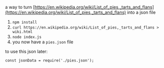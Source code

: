 a way to turn [https://en.wikipedia.org/wiki/List_of_pies,_tarts_and_flans](https://en.wikipedia.org/wiki/List_of_pies,_tarts_and_flans) into a json file 


1. `npm install`
2. `curl https://en.wikipedia.org/wiki/List_of_pies,_tarts_and_flans > wiki.html`
3. `node index.js`
4. you now have a `pies.json` file

to use this json later:

`const jsonData = require('./pies.json');`
